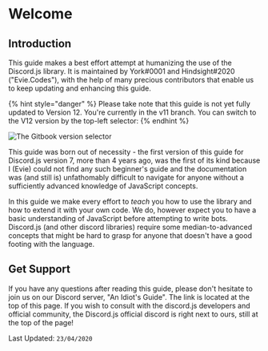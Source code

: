# Welcome

## Introduction

This guide makes a best effort attempt at humanizing the use of the Discord.js library. It is maintained by York\#0001 and Hindsight\#2020 \("Evie.Codes"\), with the help of many precious contributors that enable us to keep updating and enhancing this guide.

{% hint style="danger" %}
Please take note that this guide is not yet fully updated to Version 12. You're currently in the v11 branch. You can switch to the V12 version by the top-left selector:
{% endhint %}

![The Gitbook version selector](.gitbook/assets/selector.png)

This guide was born out of necessity - the first version of this guide for Discord.js version 7, more than 4 years ago, was the first of its kind because I \(Evie\) could not find any such beginner's guide and the documentation was \(and still is\) unfathomably difficult to navigate for anyone without a sufficiently advanced knowledge of JavaScript concepts.

In this guide we make every effort to _teach_ you how to use the library and how to extend it with your own code. We do, however expect you to have a basic understanding of JavaScript before attempting to write bots. Discord.js \(and other discord libraries\) require some median-to-advanced concepts that might be hard to grasp for anyone that doesn't have a good footing with the language.

## Get Support

If you have any questions after reading this guide, please don't hesitate to join us on our Discord server, "An Idiot's Guide". The link is located at the top of this page. If you wish to consult with the discord.js developers and official community, the Discord.js official discord is right next to ours, still at the top of the page!

Last Updated: `23/04/2020`


